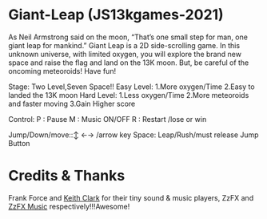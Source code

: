 # Giant-Leap (JS13kgames-2021)

As Neil Armstrong said on the moon, “That’s one small step for man, one giant leap for mankind.”
Giant Leap is a 2D side-scrolling game.
In this unknown universe, with limited oxygen, you will explore the brand new space and raise the flag and land on the 13K moon. But, be careful of the oncoming meteoroids! Have fun!

Stage:
Two Level,Seven Space!!
Easy Level:
 1.More oxygen/Time
 2.Easy to landed the 13K moon
Hard Level: 
 1.Less oxygen/Time
 2.More meteoroids and faster moving
 3.Gain Higher score

Control:
P : Pause
M : Music ON/OFF
R : Restart /lose or win

Jump/Down/move::↕️ ←→ /arrow key 
Space: Leap/Rush/must release Jump Button
# Credits & Thanks
Frank Force and [Keith Clark](https://github.com/keithclark,"KeithClark") for their tiny sound & music players, ZzFX and [ZzFX Music](https://github.com/keithclark/ZzFXM,"ZZFXM") respectively!!!Awesome!
